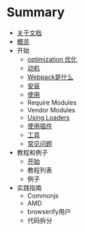# Summary

* [关于文档](README.md)
* [概览](chapter0/home.md)
* 开始
   * [optimization 优化](chapter1/section1.md)
   * [动机](chapter1/dong_ji.md)
   * [Webpack是什么](chapter1/webpack_is.md)
   * [安装](chapter1/an_zhuang.md)
   * [使用](usage.md)
   * Require Modules
   * Vendor Modules
   * [Using Loaders](chapter1/using_loaders.md)
   * [使用插件](chapter1/using_plugins.md)
   * [工具](devtool.md)
   * [常见问题](chapter1/troubleshootingmd.md)
* 教程和例子
   * [开始](chapter2/getting_started.md)
   * 教程列表
   * 例子
* 实践指南
   * Commonjs
   * AMD
   * browserify用户
   * 代码拆分

